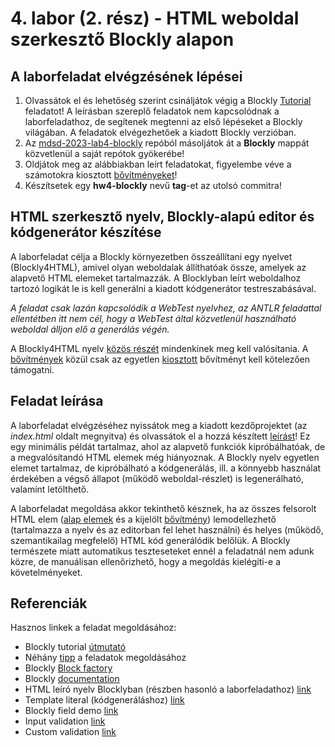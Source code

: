 # 4. labor (2. rész) - HTML weboldal szerkesztő Blockly alapon

## A laborfeladat elvégzésének lépései

1. Olvassátok el és lehetőség szerint csináljátok végig a Blockly [Tutorial](materials/blockly_tutorial.pdf) feladatot! A leírásban szereplő feladatok nem kapcsolódnak a laborfeladathoz, de segítenek megtenni az első lépéseket a Blockly világában. A feladatok elvégezhetőek a kiadott Blockly verzióban.
2. Az [mdsd-2023-lab4-blockly](https://github.com/MDSDLab/mdsd-2023-lab4-blockly) repóból másoljátok át a **Blockly** mappát közvetlenül a saját repótok gyökerébe!
3. Oldjátok meg az alábbiakban leírt feladatokat, figyelembe véve a számotokra kiosztott [bővítményeket](extensions.md)!
4. Készítsetek egy **hw4-blockly** nevű **tag**-et az utolsó commitra!

## HTML szerkesztő nyelv, Blockly-alapú editor és kódgenerátor készítése

A laborfeladat célja a Blockly környezetben összeállítani egy nyelvet (Blockly4HTML), amivel olyan weboldalak állíthatóak össze, amelyek az alapvető HTML elemeket tartalmazzák. A Blocklyban leírt weboldalhoz tartozó logikát le is kell generálni a kiadott kódgenerátor testreszabásával. 

*A feladat csak lazán kapcsolódik a WebTest nyelvhez, az ANTLR feladattal ellentétben itt nem cél, hogy a WebTest által közvetlenül használható weboldal álljon elő a generálás végén.*

A Blockly4HTML nyelv [közös részét](controls.md) mindenkinek meg kell valósítania. A [bővítmények](extensions.md) közül csak az egyetlen [kiosztott](ExtensionsTable.md) bővítményt kell kötelezően támogatni.

## Feladat leírása

A laborfeladat elvégzéséhez nyissátok meg a kiadott kezdőprojektet (az *index.html* oldalt megnyitva) és olvassátok el a hozzá készített [leírást](init_example.md)! Ez egy minimális példát tartalmaz, ahol az alapvető funkciók kipróbálhatóak, de a megvalósítandó HTML elemek még hiányoznak. A Blockly nyelv egyetlen elemet tartalmaz, de kipróbálható a kódgenerálás, ill. a könnyebb használat érdekében a végső állapot (működő weboldal-részlet) is legenerálható, valamint letölthető. 

A laborfeladat megoldása akkor tekinthető késznek, ha az összes felsorolt HTML elem ([alap elemek](controls.md) és a kijelölt [bővítmény](extensions.md)) lemodellezhető (tartalmazza a nyelv és az editorban fel lehet használni) és helyes (működő, szemantikailag megfelelő) HTML kód generálódik belőlük. A Blockly természete miatt automatikus teszteseteket ennél a feladatnál nem adunk közre, de manuálisan ellenőrizhető, hogy a megoldás kielégíti-e a követelményeket. 

## Referenciák

Hasznos linkek a feladat megoldásához:

* Blockly tutorial [útmutató](materials/elosztott_labor.pdf)
* Néhány [tipp](hints.md) a feladatok megoldásához
* Blockly [Block factory](https://blockly-demo.appspot.com/static/demos/blockfactory/index.html)
* Blockly [documentation](https://developers.google.com/blockly/guides/overview)
* HTML leíró nyelv Blocklyban (részben hasonló a laborfeladathoz) [link](http://blocklyhtml.zgtm.de/)
* Template literal (kódgeneráláshoz) [link](https://developer.mozilla.org/en-US/docs/Web/JavaScript/Reference/Template_literals)
* Blockly field demo [link](https://google.github.io/blockly-samples/)
* Input validation [link](http://bekawestberg.me/blog/types-1/)
* Custom validation [link](https://blocklycodelabs.dev/codelabs/validation-and-warnings/index.html#0)
